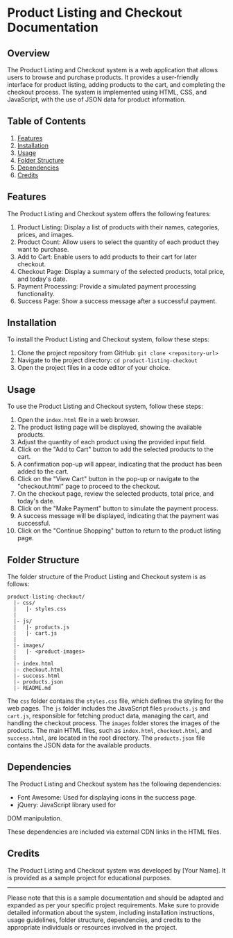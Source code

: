 

# Product Listing and Checkout Documentation

## Overview

The Product Listing and Checkout system is a web application that allows users to browse and purchase products. It provides a user-friendly interface for product listing, adding products to the cart, and completing the checkout process. The system is implemented using HTML, CSS, and JavaScript, with the use of JSON data for product information.

## Table of Contents

1. [Features](#features)
2. [Installation](#installation)
3. [Usage](#usage)
4. [Folder Structure](#folder-structure)
5. [Dependencies](#dependencies)
6. [Credits](#credits)

## Features

The Product Listing and Checkout system offers the following features:

1. Product Listing: Display a list of products with their names, categories, prices, and images.
2. Product Count: Allow users to select the quantity of each product they want to purchase.
3. Add to Cart: Enable users to add products to their cart for later checkout.
4. Checkout Page: Display a summary of the selected products, total price, and today's date.
5. Payment Processing: Provide a simulated payment processing functionality.
6. Success Page: Show a success message after a successful payment.

## Installation

To install the Product Listing and Checkout system, follow these steps:

1. Clone the project repository from GitHub: `git clone <repository-url>`
2. Navigate to the project directory: `cd product-listing-checkout`
3. Open the project files in a code editor of your choice.

## Usage

To use the Product Listing and Checkout system, follow these steps:

1. Open the `index.html` file in a web browser.
2. The product listing page will be displayed, showing the available products.
3. Adjust the quantity of each product using the provided input field.
4. Click on the "Add to Cart" button to add the selected products to the cart.
5. A confirmation pop-up will appear, indicating that the product has been added to the cart.
6. Click on the "View Cart" button in the pop-up or navigate to the "checkout.html" page to proceed to the checkout.
7. On the checkout page, review the selected products, total price, and today's date.
8. Click on the "Make Payment" button to simulate the payment process.
9. A success message will be displayed, indicating that the payment was successful.
10. Click on the "Continue Shopping" button to return to the product listing page.

## Folder Structure

The folder structure of the Product Listing and Checkout system is as follows:

```
product-listing-checkout/
  |- css/
  |   |- styles.css
  |
  |- js/
  |   |- products.js
  |   |- cart.js
  |
  |- images/
  |   |- <product-images>
  |
  |- index.html
  |- checkout.html
  |- success.html
  |- products.json
  |- README.md
```

The `css` folder contains the `styles.css` file, which defines the styling for the web pages. The `js` folder includes the JavaScript files `products.js` and `cart.js`, responsible for fetching product data, managing the cart, and handling the checkout process. The `images` folder stores the images of the products. The main HTML files, such as `index.html`, `checkout.html`, and `success.html`, are located in the root directory. The `products.json` file contains the JSON data for the available products.

## Dependencies

The Product Listing and Checkout system has the following dependencies:

- Font Awesome: Used for displaying icons in the success page.
- jQuery: JavaScript library used for

 DOM manipulation.

These dependencies are included via external CDN links in the HTML files.

## Credits

The Product Listing and Checkout system was developed by [Your Name]. It is provided as a sample project for educational purposes.

---

Please note that this is a sample documentation and should be adapted and expanded as per your specific project requirements. Make sure to provide detailed information about the system, including installation instructions, usage guidelines, folder structure, dependencies, and credits to the appropriate individuals or resources involved in the project.